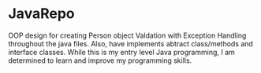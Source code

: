 # JavaRepo
OOP design for creating Person object
Valdation with Exception Handling throughout the java files. 
Also, have implements abtract class/methods and interface classes.
While this is my entry level Java programming, I am determined to learn and improve my programming skills.
